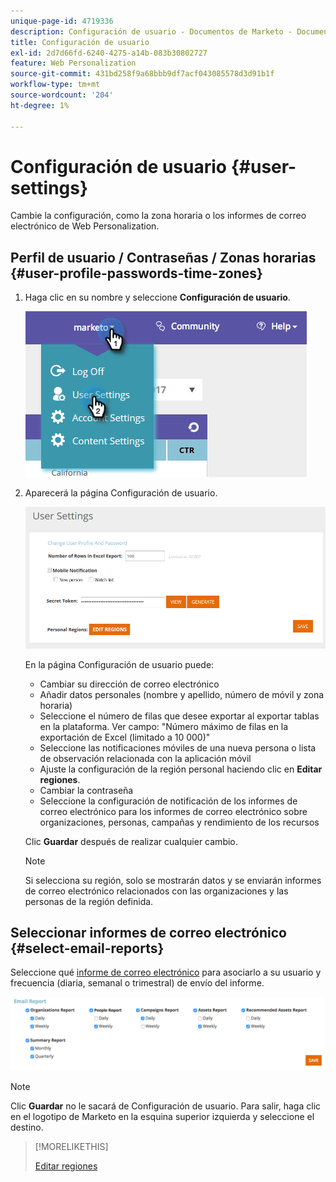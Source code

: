 ```yaml
---
unique-page-id: 4719336
description: Configuración de usuario - Documentos de Marketo - Documentación del producto
title: Configuración de usuario
exl-id: 2d7d66fd-6240-4275-a14b-083b30802727
feature: Web Personalization
source-git-commit: 431bd258f9a68bbb9df7acf043085578d3d91b1f
workflow-type: tm+mt
source-wordcount: '204'
ht-degree: 1%

---
```


# Configuración de usuario {#user-settings}

Cambie la configuración, como la zona horaria o los informes de correo electrónico de Web Personalization.

## Perfil de usuario / Contraseñas / Zonas horarias {#user-profile-passwords-time-zones}

1. Haga clic en su nombre y seleccione **Configuración de usuario**.

   ![](assets/one.png)

1. Aparecerá la página Configuración de usuario.

   ![](assets/two.png)

   En la página Configuración de usuario puede:

   * Cambiar su dirección de correo electrónico
   * Añadir datos personales (nombre y apellido, número de móvil y zona horaria)
   * Seleccione el número de filas que desee exportar al exportar tablas en la plataforma. Ver campo: &quot;Número máximo de filas en la exportación de Excel (limitado a 10 000)&quot;
   * Seleccione las notificaciones móviles de una nueva persona o lista de observación relacionada con la aplicación móvil
   * Ajuste la configuración de la región personal haciendo clic en **Editar regiones**.
   * Cambiar la contraseña
   * Seleccione la configuración de notificación de los informes de correo electrónico para los informes de correo electrónico sobre organizaciones, personas, campañas y rendimiento de los recursos

   Clic **Guardar** después de realizar cualquier cambio.

   >[!NOTE]
   >
   >Si selecciona su región, solo se mostrarán datos y se enviarán informes de correo electrónico relacionados con las organizaciones y las personas de la región definida.

## Seleccionar informes de correo electrónico {#select-email-reports}

Seleccione qué [informe de correo electrónico](/help/marketo/product-docs/web-personalization/reporting-for-web-personalization/email-reports.md) para asociarlo a su usuario y frecuencia (diaria, semanal o trimestral) de envío del informe.

![](assets/three.png)

>[!NOTE]
>
>Clic **Guardar** no le sacará de Configuración de usuario. Para salir, haga clic en el logotipo de Marketo en la esquina superior izquierda y seleccione el destino.

>[!MORELIKETHIS]
>
>[Editar regiones](/help/marketo/product-docs/web-personalization/getting-started/edit-regions.md)
